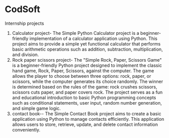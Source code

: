 # CodSoft
Internship projects
1. Calculator project- The Simple Python Calculator project is a beginner-friendly implementation of a calculator application using Python.
  This project aims to provide a simple yet functional calculator that performs basic arithmetic operations such as addition, subtraction, multiplication, and division.
2. Rock paper scissors project- The "Simple Rock, Paper, Scissors Game" is a beginner-friendly Python project designed to implement the classic hand game, Rock, Paper, Scissors, against the computer.
  The game allows the player to choose between three options: rock, paper, or scissors, while the computer generates its choice randomly.
  The winner is determined based on the rules of the game: rock crushes scissors, scissors cuts paper, and paper covers rock.
  The project serves as a fun and educational introduction to basic Python programming concepts such as conditional statements, user input, random number generation, and simple game logic.
3. contact book-- The Simple Contact Book project aims to create a basic application using Python to manage contacts efficiently.
    This application allows users to store, retrieve, update, and delete contact information conveniently.
 
